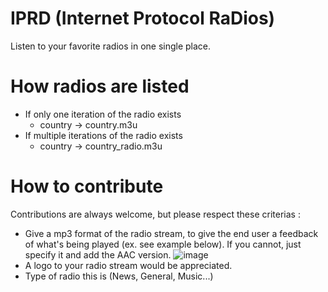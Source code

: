 # IPRD (Internet Protocol RaDios)
Listen to your favorite radios in one single place.

# How radios are listed

- If only one iteration of the radio exists
  - country -> country.m3u
- If multiple iterations of the radio exists
  - country -> country_radio.m3u

# How to contribute

Contributions are always welcome, but please respect these criterias :

- Give a mp3 format of the radio stream, to give the end user a feedback of what's being played (ex. see example below). If you cannot, just specify it and add the AAC version.
![image](https://user-images.githubusercontent.com/30985701/146650981-726dafb8-6938-46ef-af9e-407616cade7c.png)
- A logo to your radio stream would be appreciated.
- Type of radio this is (News, General, Music...)
